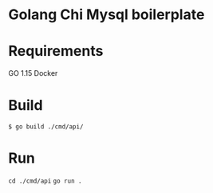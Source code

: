 # Golang Chi Mysql boilerplate

# Requirements
GO 1.15
Docker

# Build
`$ go build ./cmd/api/`

# Run
`cd ./cmd/api`
`go run .`